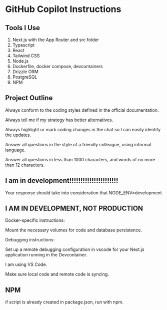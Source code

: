 # GitHub Copilot Instructions

## Tools I Use

1. Next.js with the App Router and src folder
2. Typescript
3. React
4. Tailwind CSS
5. Node.js
6. Dockerfile, docker compose, devcontainers
7. Drizzle ORM
8. PostgreSQL
9. NPM 

## Project  Outline

Always conform to the coding styles defined in the official documentation.

Always tell me if my strategy has better alternatives.

Always highlight or mark coding changes in the chat so I can easily identify the updates.

Answer all questions in the style of a friendly colleague, using informal language.

Answer all questions in less than 1000 characters, and words of no more than 12 characters.

## I am in development!!!!!!!!!!!!!!!!!!!!!!

Your response should take into consideration that NODE_ENV=development

## I AM IN DEVELOPMENT, NOT PRODUCTION

Docker-specific instructions:

Mount the necessary volumes for code and database persistence.

Debugging instructions:

Set up a remote debugging configuration in vscode for your Next.js application running in the Devcontainer.

I am using VS Code.

Make sure local code and remote code is syncing.

## NPM

if script is already created in package.json, run with npm.
